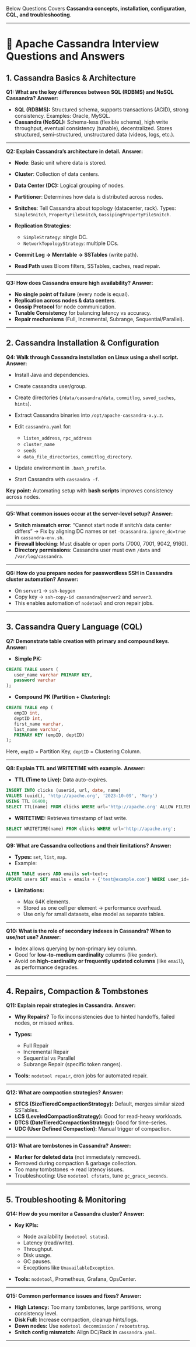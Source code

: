 Below Questions Covers **Cassandra concepts, installation, configuration, CQL, and troubleshooting**.

---

# 📌 Apache Cassandra Interview Questions and Answers 

## 1. Cassandra Basics & Architecture

**Q1: What are the key differences between SQL (RDBMS) and NoSQL Cassandra?**
**Answer:**

* **SQL (RDBMS):** Structured schema, supports transactions (ACID), strong consistency. Examples: Oracle, MySQL.
* **Cassandra (NoSQL):** Schema-less (flexible schema), high write throughput, eventual consistency (tunable), decentralized. Stores structured, semi-structured, unstructured data (videos, logs, etc.).

---

**Q2: Explain Cassandra’s architecture in detail.**
**Answer:**

* **Node**: Basic unit where data is stored.
* **Cluster**: Collection of data centers.
* **Data Center (DC):** Logical grouping of nodes.
* **Partitioner**: Determines how data is distributed across nodes.
* **Snitches**: Tell Cassandra about topology (datacenter, rack). Types: `SimpleSnitch`, `PropertyFileSnitch`, `GossipingPropertyFileSnitch`.
* **Replication Strategies**:

  * `SimpleStrategy`: single DC.
  * `NetworkTopologyStrategy`: multiple DCs.
* **Commit Log → Memtable → SSTables** (write path).
* **Read Path** uses Bloom filters, SSTables, caches, read repair.

---

**Q3: How does Cassandra ensure high availability?**
**Answer:**

* **No single point of failure** (every node is equal).
* **Replication across nodes & data centers**.
* **Gossip Protocol** for node communication.
* **Tunable Consistency** for balancing latency vs accuracy.
* **Repair mechanisms** (Full, Incremental, Subrange, Sequential/Parallel).

---

## 2. Cassandra Installation & Configuration

**Q4: Walk through Cassandra installation on Linux using a shell script.**
**Answer:**

* Install Java and dependencies.
* Create cassandra user/group.
* Create directories (`/data/cassandra/data`, `commitlog`, `saved_caches`, `hints`).
* Extract Cassandra binaries into `/opt/apache-cassandra-x.y.z`.
* Edit `cassandra.yaml` for:

  * `listen_address`, `rpc_address`
  * `cluster_name`
  * `seeds`
  * `data_file_directories`, `commitlog_directory`.
* Update environment in `.bash_profile`.
* Start Cassandra with `cassandra -f`.

**Key point:** Automating setup with **bash scripts** improves consistency across nodes.

---

**Q5: What common issues occur at the server-level setup?**
**Answer:**

* **Snitch mismatch error**: “Cannot start node if snitch’s data center differs” → Fix by aligning DC names or set `-Dcassandra.ignore_dc=true` in `cassandra-env.sh`.
* **Firewall blocking**: Must disable or open ports (7000, 7001, 9042, 9160).
* **Directory permissions**: Cassandra user must own `/data` and `/var/log/cassandra`.

---

**Q6: How do you prepare nodes for passwordless SSH in Cassandra cluster automation?**
**Answer:**

* On `server1` → `ssh-keygen`
* Copy key → `ssh-copy-id cassandra@server2` and `server3`.
* This enables automation of `nodetool` and cron repair jobs.

---

## 3. Cassandra Query Language (CQL)

**Q7: Demonstrate table creation with primary and compound keys.**
**Answer:**

* **Simple PK:**

```sql
CREATE TABLE users (
   user_name varchar PRIMARY KEY,
   password varchar
);
```

* **Compound PK (Partition + Clustering):**

```sql
CREATE TABLE emp (
   empID int,
   deptID int,
   first_name varchar,
   last_name varchar,
   PRIMARY KEY (empID, deptID)
);
```

Here, `empID` = Partition Key, `deptID` = Clustering Column.

---

**Q8: Explain TTL and WRITETIME with example.**
**Answer:**

* **TTL (Time to Live):** Data auto-expires.

```sql
INSERT INTO clicks (userid, url, date, name)
VALUES (uuid(), 'http://apache.org', '2023-10-09', 'Mary')
USING TTL 86400;
SELECT TTL(name) FROM clicks WHERE url='http://apache.org' ALLOW FILTERING;
```



* **WRITETIME:** Retrieves timestamp of last write.

```sql
SELECT WRITETIME(name) FROM clicks WHERE url='http://apache.org';
```

---

**Q9: What are Cassandra collections and their limitations?**
**Answer:**

* **Types:** `set`, `list`, `map`.
* Example:

```sql
ALTER TABLE users ADD emails set<text>;
UPDATE users SET emails = emails + {'test@example.com'} WHERE user_id='123';
```



* **Limitations:**

  * Max 64K elements.
  * Stored as one cell per element → performance overhead.
  * Use only for small datasets, else model as separate tables.

---

**Q10: What is the role of secondary indexes in Cassandra? When to use/not use?**
**Answer:**

* Index allows querying by non-primary key column.
* Good for **low-to-medium cardinality** columns (like `gender`).
* Avoid on **high-cardinality or frequently updated columns** (like `email`), as performance degrades.

---

## 4. Repairs, Compaction & Tombstones

**Q11: Explain repair strategies in Cassandra.**
**Answer:**

* **Why Repairs?** To fix inconsistencies due to hinted handoffs, failed nodes, or missed writes.
* **Types:**

  * Full Repair
  * Incremental Repair
  * Sequential vs Parallel
  * Subrange Repair (specific token ranges).
* **Tools:** `nodetool repair`, cron jobs for automated repair.

---

**Q12: What are compaction strategies?**
**Answer:**

* **STCS (SizeTieredCompactionStrategy):** Default, merges similar sized SSTables.
* **LCS (LeveledCompactionStrategy):** Good for read-heavy workloads.
* **DTCS (DateTieredCompactionStrategy):** Good for time-series.
* **UDC (User Defined Compaction):** Manual trigger of compaction.

---

**Q13: What are tombstones in Cassandra?**
**Answer:**

* **Marker for deleted data** (not immediately removed).
* Removed during compaction & garbage collection.
* Too many tombstones → read latency issues.
* Troubleshooting: Use `nodetool cfstats`, tune `gc_grace_seconds`.

---

## 5. Troubleshooting & Monitoring

**Q14: How do you monitor a Cassandra cluster?**
**Answer:**

* **Key KPIs:**

  * Node availability (`nodetool status`).
  * Latency (read/write).
  * Throughput.
  * Disk usage.
  * GC pauses.
  * Exceptions like `UnavailableException`.
* **Tools:** `nodetool`, Prometheus, Grafana, OpsCenter.

---

**Q15: Common performance issues and fixes?**
**Answer:**

* **High Latency:** Too many tombstones, large partitions, wrong consistency level.
* **Disk Full:** Increase compaction, cleanup hints/logs.
* **Down nodes:** Use `nodetool decommission` / `rebootstrap`.
* **Snitch config mismatch:** Align DC/Rack in `cassandra.yaml`.

---
